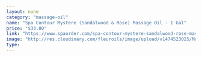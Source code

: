 ```yaml
---
layout: none
category: "massage-oil"
name: "Spa Contour Mystere (Sandalwood & Rose) Massage Oil - 1 Gal"
price: "$33.00"
link: "https://www.spaorder.com/spa-contour-mystere-sandalwood-rose-massage-oil-1-gal/"
image: "http://res.cloudinary.com/fleuroils/image/upload/v1474523025/Massage%20Oil/1_Gal.jpg"
type: 
---
```

